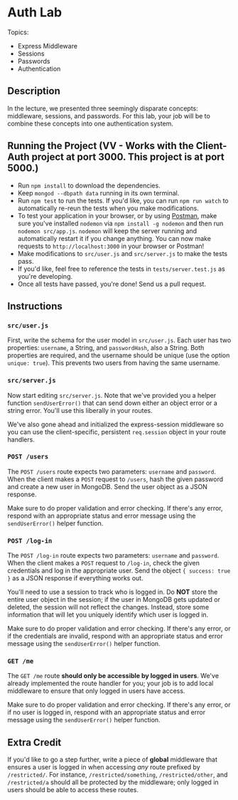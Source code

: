 # Auth Lab
Topics:
  * Express Middleware
  * Sessions
  * Passwords
  * Authentication

## Description
In the lecture, we presented three seemingly disparate concepts: middleware,
sessions, and passwords. For this lab, your job will be to combine these
concepts into one authentication system.

## Running the Project  (VV - Works with the Client-Auth project at port 3000.  This project is at port 5000.)
- Run `npm install` to download the dependencies.
- Keep `mongod --dbpath data` running in its own terminal.
- Run `npm test` to run the tests. If you'd like, you can run `npm run watch`
  to automatically re-reun the tests when you make modifications.
- To test your application in your browser, or by using
  [Postman](https://www.getpostman.com/), make sure you've installed `nodemon`
  via `npm install -g nodemon` and then run `nodemon src/app.js`. `nodemon` will
  keep the server running and automatically restart it if you change anything.
  You can now make requests to `http://localhost:3000` in your browser or
  Postman!
- Make modifications to `src/user.js` and `src/server.js` to make the tests pass.
- If you'd like, feel free to reference the tests in `tests/server.test.js` as
  you're developing.
- Once all tests have passed, you're done! Send us a pull request.

## Instructions
### `src/user.js`
First, write the schema for the user model in `src/user.js`. Each user has two
properties: `username`, a String, and `passwordHash`, also a String. Both
properties are required, and the username should be unique (use the option
`unique: true`).  This prevents two users from having the same username.

### `src/server.js`
Now start editing `src/server.js`. Note that we've provided you a helper
function `sendUserError()` that can send down either an object error or a string
error. You'll use this liberally in your routes.

We've also gone ahead and initialized the express-session middleware so you can
use the client-specific, persistent `req.session` object in your route handlers.

### `POST /users`
The `POST /users` route expects two parameters: `username` and `password`. When
the client makes a `POST` request to `/users`, hash the given password and
create a new user in MongoDB. Send the user object as a JSON response.

Make sure to do proper validation and error checking. If there's any error,
respond with an appropriate status and error message using the `sendUserError()`
helper function.

### `POST /log-in`
The `POST /log-in` route expects two parameters: `username` and `password`. When
the client makes a `POST` request to `/log-in`, check the given credentials and
log in the appropriate user. Send the object `{ success: true }` as a JSON
response if everything works out.

You'll need to use a session to track who is logged in. Do **NOT** store the
entire user object in the session; if the user in MongoDB gets updated or
deleted, the session will not reflect the changes. Instead, store some
information that will let you uniquely identify which user is logged in.

Make sure to do proper validation and error checking. If there's any error, or
if the credentials are invalid, respond with an appropriate status and error
message using the `sendUserError()` helper function.

### `GET /me`
The `GET /me` route **should only be accessible by logged in users**. We've
already implemented the route handler for you; your job is to add local
middleware to ensure that only logged in users have access.

Make sure to do proper validation and error checking. If there's any error, or
if no user is logged in, respond with an appropriate status and error message
using the `sendUserError()` helper function.

## Extra Credit
If you'd like to go a step further, write a piece of **global** middleware that
ensures a user is logged in when accessing *any* route prefixed by
`/restricted/`. For instance, `/restricted/something`, `/restricted/other`, and
`/restricted/a` should all be protected by the middleware; only logged in users
should be able to access these routes.

